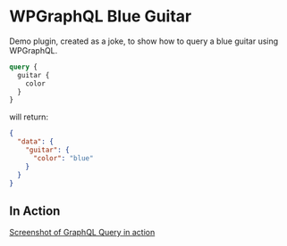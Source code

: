 # WPGraphQL Blue Guitar

Demo plugin, created as a joke, to show how to query a blue guitar using WPGraphQL.

```graphql
query {
  guitar {
    color
  }
}
```

will return:

```json
{
  "data": {
    "guitar": {
      "color": "blue"
    }
  }
}
```

## In Action

[Screenshot of GraphQL Query in action](./img/screenshot-guitar-query.png)
